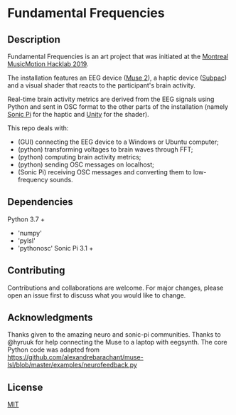 # Fundamental Frequencies


## Description

Fundamental Frequencies is an art project that was initiated at the [Montreal MusicMotion Hacklab 2019](https://musicmotion.org/hacklab-en).

The installation features an EEG device ([Muse 2](https://choosemuse.com/muse-2/)), a haptic device ([Subpac](https://subpac.com/)) and a visual shader that reacts to the participant's brain activity.

Real-time brain activity metrics are derived from the EEG signals using Python and sent in OSC format to the other parts of the installation (namely [Sonic Pi](https://sonic-pi.net/) for the haptic and [Unity](https://unity.com/) for the shader).

This repo deals with:
- (GUI) connecting the EEG device to a Windows or Ubuntu computer;
- (python) transforming voltages to brain waves through FFT;
- (python) computing brain activity metrics;
- (python) sending OSC messages on localhost;
- (Sonic Pi) receiving OSC messages and converting them to low-frequency sounds.

## Dependencies

Python 3.7 +
- 'numpy'
- 'pylsl'
- 'pythonosc'
Sonic Pi 3.1 +

## Contributing
Contributions and collaborations are welcome. For major changes, please open an issue first to discuss what you would like to change.

## Acknowledgments
Thanks given to the amazing neuro and sonic-pi communities.
Thanks to @hyruuk for help connecting the Muse to a laptop with eegsynth.
The core Python code was adapted from https://github.com/alexandrebarachant/muse-lsl/blob/master/examples/neurofeedback.py

## License
[MIT](https://choosealicense.com/licenses/mit/)